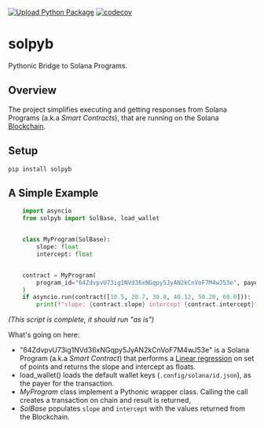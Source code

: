 [![Upload Python Package](https://github.com/amor71/solpyb/actions/workflows/python-publish.yml/badge.svg)](https://github.com/amor71/solpyb/actions/workflows/python-publish.yml)
[![codecov](https://codecov.io/gh/amor71/solpyb/branch/master/graph/badge.svg?token=gUJ78Gdh6q)](https://codecov.io/gh/amor71/solpyb)

# solpyb

Pythonic Bridge to Solana Programs.

## Overview

The project simplifies executing and getting responses from Solana Programs (a.k.a *Smart Contracts*), that are running on the Solana [Blockchain](https://solana.com/).

## Setup

`pip install solpyb`

## A Simple Example

```python
    import asyncio
    from solpyb import SolBase, load_wallet


    class MyProgram(SolBase):
        slope: float
        intercept: float


    contract = MyProgram(
        program_id="64ZdvpvU73ig1NVd36xNGqpy5JyAN2kCnVoF7M4wJ53e", payer=load_wallet()
    )
    if asyncio.run(contract([10.5, 20.7, 30.8, 40.12, 50.20, 60.0])):
        print(f"slope: {contract.slope} intercept {contract.intercept}")
```

*(This script is complete, it should run "as is")*

What's going on here:

* "64ZdvpvU73ig1NVd36xNGqpy5JyAN2kCnVoF7M4wJ53e" is a Solana Program (a.k.a *Smart Contract*) that performs a [Linear regression](https://en.wikipedia.org/wiki/Linear_regression) on set of points and returns the slope and intercept as floats.
* load_wallet() loads the default wallet keys (`.config/solana/id.json`), as the payer for the transaction.
* *MyProgram* class implement a Pythonic wrapper class. Calling the call creates a transaction on chain and result is returned,
* *SolBase* populates `slope` and `intercept` with the values returned from the Blockchain.
